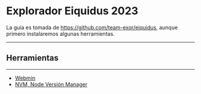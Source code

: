 # Explorador Eiquidus 2023
 
La guía es tomada de https://github.com/team-exor/eiquidus, aunque primero instalaremos algunas herramientas.

<hr/>

## Herramientas
<hr/>

* <a href="https://webmin.com/">Webmin</a>
* <a href="https://github.com/nvm-sh/nvm">NVM, Node Versión Manager</a>
